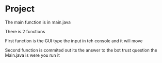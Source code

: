 # Project

The main function is in main.java

There is 2 functions

First function is the GUI
type the input in teh console and it will move

Second function is commited out
its the answer to the bot trust question
the Main.java is were you run it
